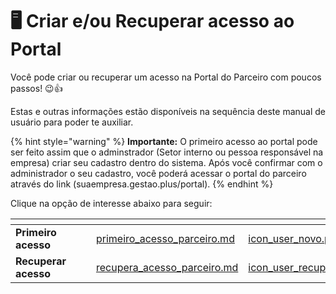 # 🖥️ Criar e/ou Recuperar acesso ao Portal

Você pode criar ou recuperar um acesso na Portal do Parceiro com poucos passos! 😉👍

Estas e outras informações estão disponíveis na sequência deste manual de usuário para poder te auxiliar.

{% hint style="warning" %}
**Importante:** O primeiro acesso ao portal pode ser feito assim que o adminstrador (Setor interno ou pessoa responsável na empresa) criar seu cadastro dentro do sistema. Após você confirmar com o administrador o seu cadastro, você poderá acessar o portal do parceiro através do link (suaempresa.gestao.plus/portal).
{% endhint %}

Clique na opção de interesse abaixo para seguir:

<table data-view="cards">
    <thead>
        <tr>
            <th></th>
            <th></th>
            <th></th>
            <th data-hidden data-card-target data-type="content-ref"></th>
            <th data-hidden data-card-cover data-type="files"></th>
        </tr>
    </thead>
        <tbody>
            <tr>
                <td>
                    <strong>Primeiro acesso</strong>
                </td>
                <td></td>
                <td></td>
                <td>
                    <a href="portal/primeiro_acesso_parceiro.md">primeiro_acesso_parceiro.md</a>
                </td>
                <td>
                    <a href="/erp-v2/assets/icon_user_novo.png">icon_user_novo.png</a>
                </td>
            </tr>
            <tr>
                <td>
                    <strong>Recuperar acesso</strong>
                </td>
                <td></td>
                <td></td>
                <td>
                    <a href="portal/recupera_acesso_parceiro.md">recupera_acesso_parceiro.md</a>
                </td>
                <td>
                    <a href="/erp-v2/assets/icon_user_recupera.png">icon_user_recupera.png</a>
                </td>
            </tr>
        </tbody>
</table>